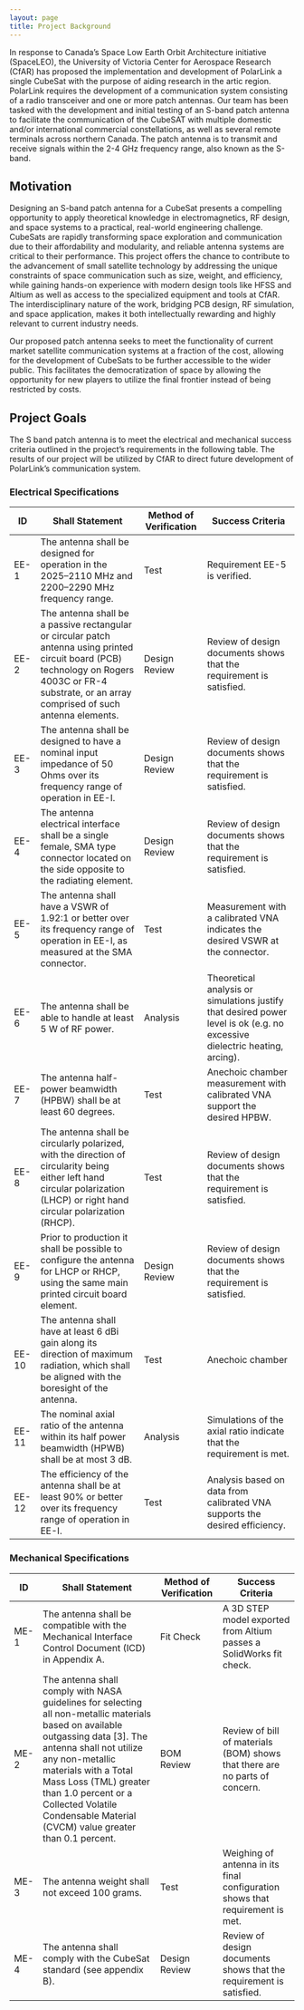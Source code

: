 ```yaml
---
layout: page
title: Project Background
---
```


In response to Canada’s Space Low Earth Orbit Architecture initiative (SpaceLEO), the University of Victoria Center for Aerospace Research (CfAR) has proposed the implementation and development of PolarLink a single CubeSat with the purpose of aiding research in the artic region. PolarLink requires the development of a communication system consisting of a radio transceiver and one or more patch antennas. Our team has been tasked with the development and initial testing of an S-band patch antenna to facilitate the communication of the CubeSAT with multiple domestic and/or international commercial constellations, as well as several remote terminals across northern Canada. The patch antenna is to transmit and receive signals within the 2-4 GHz frequency range, also known as the S-band.  

## Motivation

Designing an S-band patch antenna for a CubeSat presents a compelling opportunity to apply theoretical knowledge in electromagnetics, RF design, and space systems to a practical, real-world engineering challenge. CubeSats are rapidly transforming space exploration and communication due to their affordability and modularity, and reliable antenna systems are critical to their performance. This project offers the chance to contribute to the advancement of small satellite technology by addressing the unique constraints of space communication such as size, weight, and efficiency, while gaining hands-on experience with modern design tools like HFSS and Altium as well as access to the specialized equipment and tools at CfAR. The interdisciplinary nature of the work, bridging PCB design, RF simulation, and space application, makes it both intellectually rewarding and highly relevant to current industry needs.

Our proposed patch antenna seeks to meet the functionality of current market satellite communication systems at a fraction of the cost, allowing for the development of CubeSats to be further accessible to the wider public. This facilitates the democratization of space by allowing the opportunity for new players to utilize the final frontier instead of being restricted by costs.

## Project Goals

The S band patch antenna is to meet the electrical and mechanical success criteria outlined in the project’s requirements in the following table. The results of our project will be utilized by CfAR to direct future development of PolarLink’s communication system. 

### Electrical Specifications

| **ID**  | **Shall Statement** | **Method of Verification** | **Success Criteria** |
|--------|---------------------|-----------------------------|-----------------------|
| EE-1   | The antenna shall be designed for operation in the 2025–2110 MHz and 2200–2290 MHz frequency range. | Test | Requirement EE-5 is verified. |
| EE-2   | The antenna shall be a passive rectangular or circular patch antenna using printed circuit board (PCB) technology on Rogers 4003C or FR-4 substrate, or an array comprised of such antenna elements. | Design Review | Review of design documents shows that the requirement is satisfied. |
| EE-3   | The antenna shall be designed to have a nominal input impedance of 50 Ohms over its frequency range of operation in EE-I. | Design Review | Review of design documents shows that the requirement is satisfied. |
| EE-4   | The antenna electrical interface shall be a single female, SMA type connector located on the side opposite to the radiating element. | Design Review | Review of design documents shows that the requirement is satisfied. |
| EE-5   | The antenna shall have a VSWR of 1.92:1 or better over its frequency range of operation in EE-I, as measured at the SMA connector. | Test | Measurement with a calibrated VNA indicates the desired VSWR at the connector. |
| EE-6   | The antenna shall be able to handle at least 5 W of RF power. | Analysis | Theoretical analysis or simulations justify that desired power level is ok (e.g. no excessive dielectric heating, arcing). |
| EE-7   | The antenna half-power beamwidth (HPBW) shall be at least 60 degrees. | Test | Anechoic chamber measurement with calibrated VNA support the desired HPBW. |
| EE-8   | The antenna shall be circularly polarized, with the direction of circularity being either left hand circular polarization (LHCP) or right hand circular polarization (RHCP). | Test | Review of design documents shows that the requirement is satisfied. |
| EE-9   | Prior to production it shall be possible to configure the antenna for LHCP or RHCP, using the same main printed circuit board element. | Design Review | Review of design documents shows that the requirement is satisfied. |
| EE-10  | The antenna shall have at least 6 dBi gain along its direction of maximum radiation, which shall be aligned with the boresight of the antenna. | Test | Anechoic chamber |
| EE-11  | The nominal axial ratio of the antenna within its half power beamwidth (HPWB) shall be at most 3 dB. | Analysis | Simulations of the axial ratio indicate that the requirement is met. |
| EE-12  | The efficiency of the antenna shall be at least 90% or better over its frequency range of operation in EE-I. | Test | Analysis based on data from calibrated VNA supports the desired efficiency. |

### Mechanical Specifications
| **ID**   | **Shall Statement** | **Method of Verification** | **Success Criteria** |
|------|-----------------|------------------------|------------------|
| ME-1 | The antenna shall be compatible with the Mechanical Interface Control Document (ICD) in Appendix A. | Fit Check | A 3D STEP model exported from Altium passes a SolidWorks fit check. |
| ME-2 | The antenna shall comply with NASA guidelines for selecting all non-metallic materials based on available outgassing data [3]. The antenna shall not utilize any non-metallic materials with a Total Mass Loss (TML) greater than 1.0 percent or a Collected Volatile Condensable Material (CVCM) value greater than 0.1 percent. | BOM Review | Review of bill of materials (BOM) shows that there are no parts of concern. |
| ME-3 | The antenna weight shall not exceed 100 grams. | Test | Weighing of antenna in its final configuration shows that requirement is met. |
| ME-4 | The antenna shall comply with the CubeSat standard (see appendix B). | Design Review | Review of design documents shows that the requirement is satisfied. |

